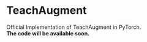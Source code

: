 # TeachAugment
Official Implementation of TeachAugment in PyTorch.  
**The code will be available soon.**
